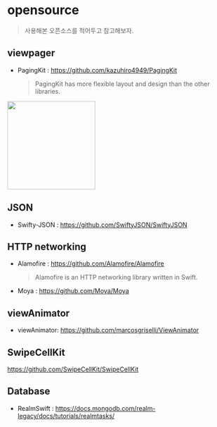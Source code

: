# opensource
> 사용해본 오픈소스를 적어두고 참고해보자.

## viewpager
- PagingKit : https://github.com/kazuhiro4949/PagingKit
  > PagingKit has more flexible layout and design than the other libraries.
<img src = "https://user-images.githubusercontent.com/69136340/106375183-5dea1700-63cd-11eb-955c-042ccb6ff2fe.gif" width="200">

## JSON
- Swifty-JSON : https://github.com/SwiftyJSON/SwiftyJSON

## HTTP networking
- Alamofire : https://github.com/Alamofire/Alamofire
  > Alamofire is an HTTP networking library written in Swift.
- Moya : https://github.com/Moya/Moya

## viewAnimator
- viewAnimator: https://github.com/marcosgriselli/ViewAnimator

## SwipeCellKit
https://github.com/SwipeCellKit/SwipeCellKit

## Database
- RealmSwift : https://docs.mongodb.com/realm-legacy/docs/tutorials/realmtasks/
